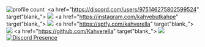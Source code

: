 ![profile count](https://komarev.com/ghpvc/?username=Adonciafx&color=dc143c)&nbsp;
<a href="https://discord.com/users/975146275802599524" target"blank_">
<img src="https://img.shields.io/badge/discord%20-111111.svg?&style=for-the-badge&logo=discord&logoColor=white">
</a>
 <a href="https://instagram.com/kahvebutkahpe" target"blank_">
<img src="https://img.shields.io/badge/INSTAGRAM%20-111111.svg?&style=for-the-badge&logo=instagram&logoColor=white"></a>
  <a href="https://sptfy.com/kahverella" target"blank_">
<img src="https://img.shields.io/badge/Spotify%20-111111.svg?&style=for-the-badge&logo=spotify&logoColor=white"></a>
 <a href="https://github.com/Kahverella" target"blank_">
<img src="https://img.shields.io/badge/GitHub%20-111111.svg?&style=for-the-badge&logo=github&logoColor=white"></a>
<br>
[![Discord Presence](https://lanyard-profile-readme.vercel.app/api/972398070492987444?theme=dark&bg=06154a&animated=true&hideDiscrim=false&borderRadius=20px)](https://discord.com/users/972398070492987444)
<br>
